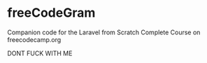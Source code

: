 # freeCodeGram
Companion code for the Laravel from Scratch Complete Course on freecodecamp.org


DONT FUCK WITH ME
